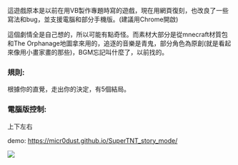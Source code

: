 
這遊戲原本是以前在用VB製作專題時寫的遊戲，現在用網頁復刻，也改良了一些寫法和bug，並支援電腦和部分手機版。(建議用Chrome開啟)

這個劇情全是自己想的，所以可能有點奇怪。而素材大部分是從mnecraft材質包和The Orphanage地圖拿來用的，追逐的音樂是青鬼，部分角色為原創(就是看起來像用小畫家畫的那些)，BGM忘記叫什麼了，以前找的。

### 規則:
根據你的直覺，走出你的決定，有5個結局。

### 電腦版控制:
上下左右

demo: https://micr0dust.github.io/SuperTNT_story_mode/

![](https://truth.bahamut.com.tw/s01/202006/75851b0fa90823dfe4ea71db4c0148fb.JPG?w=1000)
